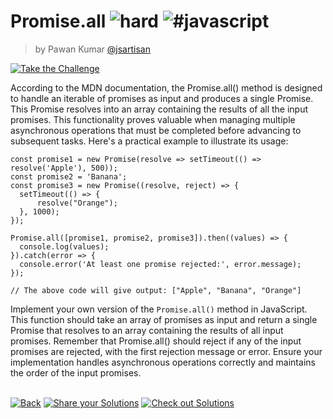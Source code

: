 <!--info-header-start--><h1>Promise.all <img src="https://img.shields.io/badge/-hard-de3d37" alt="hard"/> <img src="https://img.shields.io/badge/-%23javascript-999" alt="#javascript"/></h1><blockquote><p>by Pawan Kumar <a href="https://github.com/jsartisan" target="_blank">@jsartisan</a></p></blockquote><p><a href="https://frontend-challenges.com/challenges/35-promise-all" target="_blank"><img src="https://img.shields.io/badge/-Take%20the%20Challenge-0d99ff?logo=javascript&logoColor=white" alt="Take the Challenge"/></a> </p><!--info-header-end-->

According to the MDN documentation, the Promise.all() method is designed to handle an iterable of promises as input and produces a single Promise. This Promise resolves into an array containing the results of all the input promises. This functionality proves valuable when managing multiple asynchronous operations that must be completed before advancing to subsequent tasks. Here's a practical example to illustrate its usage:

```
const promise1 = new Promise(resolve => setTimeout(() => resolve('Apple'), 500));
const promise2 = 'Banana';
const promise3 = new Promise((resolve, reject) => {
  setTimeout(() => {
      resolve("Orange");
  }, 1000);
});

Promise.all([promise1, promise2, promise3]).then((values) => {
  console.log(values);
}).catch(error => {
  console.error('At least one promise rejected:', error.message);
});

// The above code will give output: ["Apple", "Banana", "Orange"]
```

Implement your own version of the `Promise.all()` method in JavaScript. This function should take an array of promises as input and return a single Promise that resolves to an array containing the results of all input promises. Remember that Promise.all() should reject if any of the input promises are rejected, with the first rejection message or error. Ensure your implementation handles asynchronous operations correctly and maintains the order of the input promises.

<!--info-footer-start--><br><a href="../../README.md" target="_blank"><img src="https://img.shields.io/badge/-Back-grey" alt="Back"/></a> <a href="https://github.com/jsartisan/frontend-challenges/issues/new?template=answer.md&labels=answer,35,undefined&title=35%20-%20Promise.all%20-%20undefined&body=" target="_blank"><img src="https://img.shields.io/badge/-Share%20your%20Solutions-teal" alt="Share your Solutions"/></a> <a href="https://github.com/jsartisan/frontend-challenges/issues?q=label%3A35+label%3Aanswer+sort%3Areactions-%2B1-desc" target="_blank"><img src="https://img.shields.io/badge/-Check%20out%20Solutions-de5a77?logo=awesome-lists&logoColor=white" alt="Check out Solutions"/></a> <!--info-footer-end-->
